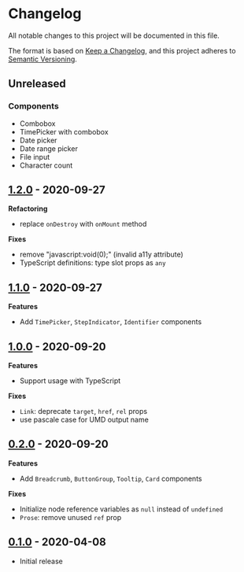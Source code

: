 # Changelog

All notable changes to this project will be documented in this file.

The format is based on [Keep a Changelog](https://keepachangelog.com/en/1.0.0/),
and this project adheres to [Semantic Versioning](https://semver.org/spec/v2.0.0.html).

## Unreleased

### Components

- Combobox
- TimePicker with combobox
- Date picker
- Date range picker
- File input
- Character count

## [1.2.0](https://github.com/metonym/svelte-uswds/releases/tag/v1.2.0) - 2020-09-27

**Refactoring**

- replace `onDestroy` with `onMount` method

**Fixes**

- remove "javascript:void(0);" (invalid a11y attribute)
- TypeScript definitions: type slot props as `any`

## [1.1.0](https://github.com/metonym/svelte-uswds/releases/tag/v1.1.0) - 2020-09-27

**Features**

- Add `TimePicker`, `StepIndicator`, `Identifier` components

## [1.0.0](https://github.com/metonym/svelte-uswds/releases/tag/v1.0.0) - 2020-09-20

**Features**

- Support usage with TypeScript

**Fixes**

- `Link`: deprecate `target`, `href`, `rel` props
- use pascale case for UMD output name

## [0.2.0](https://github.com/metonym/svelte-uswds/releases/tag/v0.2.0) - 2020-09-20

**Features**

- Add `Breadcrumb`, `ButtonGroup`, `Tooltip`, `Card` components

**Fixes**

- Initialize node reference variables as `null` instead of `undefined`
- `Prose`: remove unused `ref` prop

## [0.1.0](https://github.com/metonym/svelte-uswds/releases/tag/v0.1.0) - 2020-04-08

- Initial release
